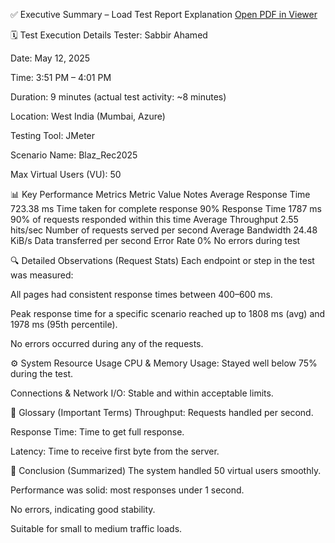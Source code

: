 ✅ Executive Summary – Load Test Report Explanation
[Open PDF in Viewer](https://github.com/sabbir72/Performance_test2025_used_Blazmeter/Executive_summary.pdf)

🗓 Test Execution Details
Tester: Sabbir Ahamed

Date: May 12, 2025

Time: 3:51 PM – 4:01 PM

Duration: 9 minutes (actual test activity: ~8 minutes)

Location: West India (Mumbai, Azure)

Testing Tool: JMeter

Scenario Name: Blaz_Rec2025

Max Virtual Users (VU): 50

📊 Key Performance Metrics
Metric	Value	Notes
Average Response Time	723.38 ms	Time taken for complete response
90% Response Time	1787 ms	90% of requests responded within this time
Average Throughput	2.55 hits/sec	Number of requests served per second
Average Bandwidth	24.48 KiB/s	Data transferred per second
Error Rate	0%	No errors during test

🔍 Detailed Observations (Request Stats)
Each endpoint or step in the test was measured:

All pages had consistent response times between 400–600 ms.

Peak response time for a specific scenario reached up to 1808 ms (avg) and 1978 ms (95th percentile).

No errors occurred during any of the requests.

⚙️ System Resource Usage
CPU & Memory Usage: Stayed well below 75% during the test.

Connections & Network I/O: Stable and within acceptable limits.

🧠 Glossary (Important Terms)
Throughput: Requests handled per second.

Response Time: Time to get full response.

Latency: Time to receive first byte from the server.

🧾 Conclusion (Summarized)
The system handled 50 virtual users smoothly.

Performance was solid: most responses under 1 second.

No errors, indicating good stability.

Suitable for small to medium traffic loads.
